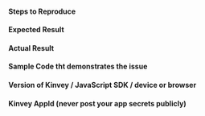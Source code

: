 #### Steps to Reproduce


#### Expected Result


#### Actual Result


#### Sample Code tht demonstrates the issue


#### Version of Kinvey / JavaScript SDK / device or browser


#### Kinvey AppId (**never post your app secrets publicly**)
